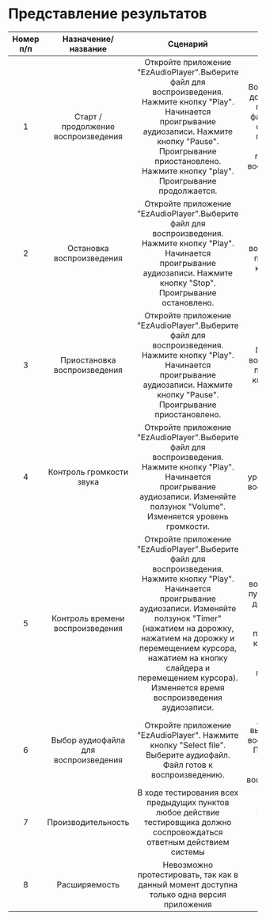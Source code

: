 # Представление результатов

| Номер п/п | Назначение/название | Сценарий | Ожидаемый результат | Фактический результат | Оценка | 
| :------: | :------: | :------: | :------: | :------: | :------: |
| 1 | Старт / продолжение воспроизведения | Откройте приложение "EzAudioPlayer".Выберите файл для воспроизведения. Нажмите кнопку "Play". Начинается проигрывание аудиозаписи. Нажмите кнопку "Pause". Проигрывание приостановлено. Нажмите кнопку "play". Проигрывание продолжается. | Воспроизведение должно начаться после выбора файла и нажатия старта. После присотановки должно продолжиться воспроизведение. |  |  | 
| 2 | Остановка воспроизведения | Откройте приложение "EzAudioPlayer".Выберите файл для воспроизведения. Нажмите кнопку "Play". Начинается проигрывание аудиозаписи. Нажмите кнопку "Stop". Проигрывание остановлено. | Остановка воспроизведения после нажатия кнопки "Stop". |  |  |
| 3 | Приостановка воспроизведения | Откройте приложение "EzAudioPlayer".Выберите файл для воспроизведения. Нажмите кнопку "Play". Начинается проигрывание аудиозаписи. Нажмите кнопку "Pause". Проигрывание приостановлено. | Приостановка воспроизведения после нажатия кнопки "Pause". | | |
| 4 | Контроль громкости звука | Откройте приложение "EzAudioPlayer".Выберите файл для воспроизведения. Нажмите кнопку "Play". Начинается проигрывание аудиозаписи. Изменяйте ползунок "Volume". Изменяется уровень громкости. | Изменение уровня громкости воспроизведения. | | | 
| 5 | Контроль времени воспроизведения | Откройте приложение "EzAudioPlayer".Выберите файл для воспроизведения. Нажмите кнопку "Play". Начинается проигрывание аудиозаписи. Изменяйте ползунок "Timer" (нажатием на дорожку, нажатием на дорожку и перемещением курсора, нажатием на кнопку слайдера и перемещением курсора). Изменяется время воспроизведения аудиозаписи. | Изменение времени воспроизведения путем нажатия на дорожку, путем нажатия на дороку и перемещением курсора, путем нажатия на слайдер и перемещения курсора. | | |
| 6 | Выбор аудиофайла для воспроизведения | Откройте приложение "EzAudioPlayer". Нажмите кнопку "Select file". Выберите аудиофайл. Файл готов к воспроизведению. | Должен быть выбран файл для воспроизведения. После ввыбора должен быть готов к воспроизведению. | | |
| 7 | Производительность | В ходе тестирования всех предыдущих пунктов любое действие тестировщика должно соспровождаться ответным действием системы | Все действия завершены успешно |  |  |
| 8 | Расширяемость | Невозможно протестировать, так как в данный момент доступна только одна версия приложения | - |  |  |
